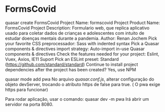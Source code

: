 # FormsCovid

quasar create FormsCovid
    Project Name: formscovid
    Project Product Name: FormsCovid
    Project Description: Formulario web, que replica aplicativo usado para coletar dados de crianças e      adolescentes com intuito de estudar doenças mentais durante a pandemia.
    Author: Renan Jochem
    Pick your  favorite CSS  preprocessador: Sass with  indented syntax
    Pick a Quasar components & directives import strategy: Auto-import in-use Quasar components & directives
    Check the features needed for your project: Eslint, Vuex, Axios, IE11 Suport
    Pick an ESLint preset: Standard (https://github.com/standard/standard)
    Continue to install project dependencies after the project has been created? Yes, use NPM

quasar mode add pwa
    No arquivo *quasar.conf.js*, alterar configuração do objeto devServer, trocando o atributo https de false para true. ( O pwa exige https para funcionar)

Para rodar aplicação, usar o comando: quasar dev -m pwa
    Irá abrir um servidor na porta 8080.